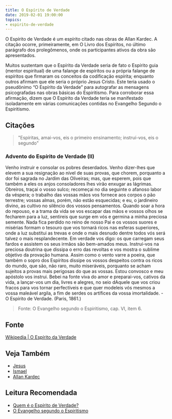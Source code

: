 ```yaml
---
title: O Espírito de Verdade
date: 2019-02-01 19:00:00
topics:
- espirito-de-verdade
---
```


O Espírito de Verdade é um espírito citado nas obras de Allan Kardec. A citação
ocorre, primeiramente, em O Livro dos Espíritos, no último parágrafo dos
prolegômenos, onde os participantes ativos da obra são apresentados.

Muitos sustentam que o Espírito da Verdade seria de fato o Espírito guia
(mentor espiritual) de uma falange de espíritos ou a própria falange de
espíritos que firmaram os conceitos da codificação espírita; enquanto outros
afirmam que ele seria o próprio Jesus Cristo. Este teria usado o pseudônimo “O
Espírito da Verdade” para autografar as mensagens psicografadas nas obras
básicas do Espiritismo. Para corroborar essa afirmação, dizem que O Espírito da
Verdade teria se manifestado isoladamente em várias comunicações contidas no
Evangelho Segundo o Espiritismo. 

## Citações
> "Espíritas, amai-vos, eis o primeiro ensinamento; instruí-vos, eis o segundo"

### Advento do Espírito de Verdade (II)
Venho instruir e consolar os pobres deserdados. Venho dizer-lhes que elevem a
sua resignação ao nível de suas provas, que chorem, porquanto a dor foi sagrada
no Jardim das Oliveiras; mas, que esperem, pois que também a eles os anjos
consoladores lhes virão enxugar as lágrimas. Obreiros, traçai o vosso sulco;
recomeçai no dia seguinte o afanoso labor da véspera; o trabalho das vossas mãos
vos fornece aos corpos o pão terrestre; vossas almas, porém, não estão
esquecidas; e eu, o jardineiro divino, as cultivo no silêncio dos vossos
pensamentos. Quando soar a hora do repouso, e a trama da vida se vos escapar das
mãos e vossos olhos se fecharem para a luz, sentireis que surge em vós e germina
a minha preciosa semente. Nada fica perdido no reino de nosso Pai e os vossos
suores e misérias formam o tesouro que vos tornará ricos nas esferas superiores,
onde a luz substitui as trevas e onde o mais desnudo dentre todos vós será
talvez o mais resplandecente. Em verdade vos digo: os que carregam seus fardos e
assistem os seus irmãos são bem-amados meus. Instruí-vos na preciosa doutrina
que dissipa o erro das revoltas e vos mostra o sublime objetivo da provação
humana. Assim como o vento varre a poeira, que também o sopro dos Espíritos
dissipe os vossos despeitos contra os ricos do mundo, que são, não raro, muito
miseráveis, porquanto se acham sujeitos a provas mais perigosas do que as
vossas. Estou convosco e meu apóstolo vos instrui. Bebei na fonte viva do amor e
preparai-vos, cativos da vida, a lançar-vos um dia, livres e alegres, no seio
dAquele que vos criou fracos para vos tornar perfectíveis e que quer modeleis
vós mesmos a vossa maleável argila, a fim de serdes os artífices da vossa
imortalidade. - O Espírito de Verdade. (Paris, 1861.)

> Fonte: O Evangelho segundo o Espiritismo, cap. VI, item 6.

## Fonte
[Wikipedia | O Espírito da Verdade](https://pt.wikipedia.org/wiki/O_Esp%C3%ADrito_da_Verdade_(espiritismo))

## Veja Também
* [Jesus](../jesus)
* [Ismael](/bio/ismael)
* [Allan Kardec](/bio/allan-kardec)

## Leitura Recomendada
* [Quem é o Espírito de Verdade?](/artigos/espirito-de-verdade)
* [O Evangelho segundo o Espiritismo](/livros/ese)
